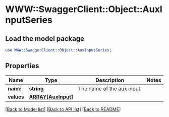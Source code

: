 # WWW::SwaggerClient::Object::AuxInputSeries

## Load the model package
```perl
use WWW::SwaggerClient::Object::AuxInputSeries;
```

## Properties
Name | Type | Description | Notes
------------ | ------------- | ------------- | -------------
**name** | **string** | The name of the aux input. | 
**values** | [**ARRAY[AuxInput]**](AuxInput.md) |  | 

[[Back to Model list]](../README.md#documentation-for-models) [[Back to API list]](../README.md#documentation-for-api-endpoints) [[Back to README]](../README.md)


